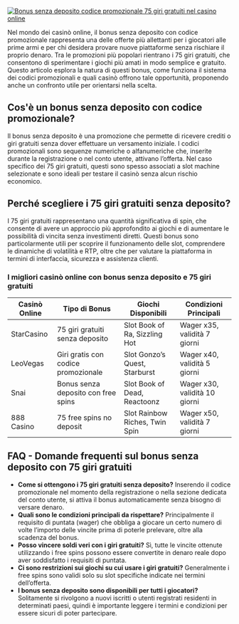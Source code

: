 [![Bonus senza deposito codice promozionale 75 giri gratuiti nel casino online](https://123-caf.pages.dev/gitsignup.png)](https://vrmoo.ru/Bt82HjjY)

<div>     <p>Nel mondo dei casinò online, il bonus senza deposito con codice promozionale rappresenta una delle offerte più allettanti per i giocatori alle prime armi e per chi desidera provare nuove piattaforme senza rischiare il proprio denaro. Tra le promozioni più popolari rientrano i 75 giri gratuiti, che consentono di sperimentare i giochi più amati in modo semplice e gratuito. Questo articolo esplora la natura di questi bonus, come funziona il sistema dei codici promozionali e quali casinò offrono tale opportunità, proponendo anche un confronto utile per orientarsi nella scelta.</p>    <h2>Cos'è un bonus senza deposito con codice promozionale?</h2>   <p>Il bonus senza deposito è una promozione che permette di ricevere crediti o giri gratuiti senza dover effettuare un versamento iniziale. I codici promozionali sono sequenze numeriche o alfanumeriche che, inserite durante la registrazione o nel conto utente, attivano l’offerta. Nel caso specifico dei 75 giri gratuiti, questi sono spesso associati a slot machine selezionate e sono ideali per testare il casinò senza alcun rischio economico.</p>      <h2>Perché scegliere i 75 giri gratuiti senza deposito?</h2>   <p>I 75 giri gratuiti rappresentano una quantità significativa di spin, che consente di avere un approccio più approfondito ai giochi e di aumentare le possibilità di vincita senza investimenti diretti. Questi bonus sono particolarmente utili per scoprire il funzionamento delle slot, comprendere le dinamiche di volatilità e RTP, oltre che per valutare la piattaforma in termini di interfaccia, sicurezza e assistenza clienti.</p>    <h3>I migliori casinò online con bonus senza deposito e 75 giri gratuiti</h3>     <table>     <thead>       <tr>         <th>Casinò Online</th>         <th>Tipo di Bonus</th>         <th>Giochi Disponibili</th>         <th>Condizioni Principali</th>       </tr>     </thead>     <tbody>       <tr>         <td>StarCasino</td>         <td>75 giri gratuiti senza deposito</td>         <td>Slot Book of Ra, Sizzling Hot</td>         <td>Wager x35, validità 7 giorni</td>       </tr>       <tr>         <td>LeoVegas</td>         <td>Giri gratis con codice promozionale</td>         <td>Slot Gonzo’s Quest, Starburst</td>         <td>Wager x40, validità 5 giorni</td>       </tr>       <tr>         <td>Snai</td>         <td>Bonus senza deposito con free spins</td>         <td>Slot Book of Dead, Reactoonz</td>         <td>Wager x30, validità 10 giorni</td>       </tr>       <tr>         <td>888 Casino</td>         <td>75 free spins no deposit</td>         <td>Slot Rainbow Riches, Twin Spin</td>         <td>Wager x50, validità 7 giorni</td>       </tr>     </tbody>   </table>    <h2>FAQ - Domande frequenti sul bonus senza deposito con 75 giri gratuiti</h2>   <ul>     <li><strong>Come si ottengono i 75 giri gratuiti senza deposito?</strong>         Inserendo il codice promozionale nel momento della registrazione o nella sezione dedicata del conto utente, si attiva il bonus automaticamente senza bisogno di versare denaro.</li>     <li><strong>Quali sono le condizioni principali da rispettare?</strong>         Principalmente il requisito di puntata (wager) che obbliga a giocare un certo numero di volte l’importo delle vincite prima di poterle prelevare, oltre alla scadenza del bonus.</li>     <li><strong>Posso vincere soldi veri con i giri gratuiti?</strong>         Sì, tutte le vincite ottenute utilizzando i free spins possono essere convertite in denaro reale dopo aver soddisfatto i requisiti di puntata.</li>     <li><strong>Ci sono restrizioni sui giochi su cui usare i giri gratuiti?</strong>         Generalmente i free spins sono validi solo su slot specifiche indicate nei termini dell’offerta.</li>     <li><strong>I bonus senza deposito sono disponibili per tutti i giocatori?</strong>         Solitamente si rivolgono a nuovi iscritti o utenti registrati residenti in determinati paesi, quindi è importante leggere i termini e condizioni per essere sicuri di poter partecipare.</li>   </ul> </div>
